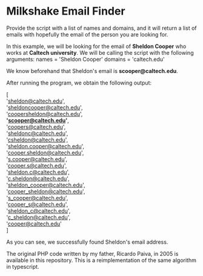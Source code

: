 # Milkshake Email Finder
Provide the script with a list of names and domains, and it will return a list of emails with hopefully the email of the person you are looking for.

In this example, we will be looking for the email of **Sheldon Cooper** who works at **Caltech university**. We will be calling the script with the following arguments:
names = 'Sheldon Cooper'
domains = 'caltech.</span>edu'

We know beforehand that Sheldon's email is **scooper@caltech.</span>edu**.

After running the program, we obtain the following output:</br>

[</br>
  'sheldon@caltech.edu',</br>
  'sheldoncooper@caltech.edu',</br>
  'coopersheldon@caltech.edu',</br>
  **'scooper@caltech.edu'**,</br>
  'coopers@caltech.edu',</br>
  'sheldonc@caltech.edu',</br>
  'csheldon@caltech.edu',</br>
  'sheldon.cooper@caltech.edu',</br>
  'cooper.sheldon@caltech.edu',</br>
  's.cooper@caltech.edu',</br>
  'cooper.s@caltech.edu',</br>
  'sheldon.c@caltech.edu',</br>
  'c.sheldon@caltech.edu',</br>
  'sheldon_cooper@caltech.edu',</br>
  'cooper_sheldon@caltech.edu',</br>
  's_cooper@caltech.edu',</br>
  'cooper_s@caltech.edu',</br>
  'sheldon_c@caltech.edu',</br>
  'c_sheldon@caltech.edu',</br>
  'cooper@caltech.edu'</br>
  ]</br>

As you can see, we successfully found Sheldon's email address.</br>

The original PHP code written by my father, Ricardo Paiva, in 2005 is available in this repository. This is a reimplementation of the same algorithm in typescript.
